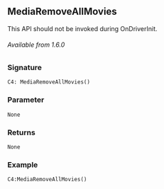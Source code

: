 ## MediaRemoveAllMovies

This API should not be invoked during OnDriverInit.

###### Available from 1.6.0


### Signature

`C4: MediaRemoveAllMovies()`


### Parameter

`None`


### Returns

`None`


### Example

`C4:MediaRemoveAllMovies()`